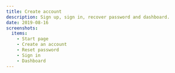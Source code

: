 ```yaml
---
title: Create account
description: Sign up, sign in, recover password and dashboard.
date: 2019-08-16
screenshots:
  items:
    - Start page
    - Create an account
    - Reset password
    - Sign in
    - Dashboard
---
```


